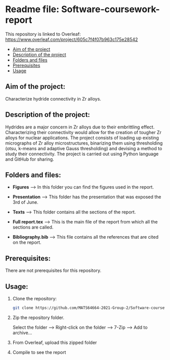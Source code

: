 # Readme file: Software-coursework-report

This repository is linked to Overleaf:
https://www.overleaf.com/project/605c7f4f07b963c175e28542

- [Aim of the project](#aim-of-the-project)
- [Description of the project](#description-of-the-project)
- [Folders and files](#folders-and-files)
- [Prerequisites](#prerequisites)
- [Usage](#usage)


## Aim of the project: 
Characterize hydride connectivity in Zr alloys.

## Description of the project:
Hydrides are a major concern in Zr alloys due to their embrittling effect. Characterizing their connectivity would allow for the creation of tougher Zr alloys for nuclear applications. The project consists of loading up existing micrographs of Zr alloy microstructures, binarizing them using thresholding (otsu, k-means and adaptive Gauss thresholding) and devising a method to study their connectivity. The project is carried out using Python language and GitHub for sharing.


## Folders and files:

- **Figures** -->  In this folder you can find the figures used in the report.

- **Presentation** --> This folder has the presentation that was exposed the 3rd of June.

- **Texts** --> This folder contains all the sections of the report.

- **Full report.tex** --> This is the main file of the report from which all the sections are called.

- **Bibliography.bib** --> This file contains all the references that are cited on the report.


## Prerequisites:

There are not prerequisites for this repository.

 ## Usage:
 
1. Clone the repository:
   ```sh
   git clone https://github.com/MATS64664-2021-Group-2/Software-coursework-report.git
   ```
2. Zip the repository folder.
    
    Select the folder --> Right-click on the folder --> 7-Zip --> Add to archive...

3. From Overleaf, upload this zipped folder 

5. Compile to see the report

            
